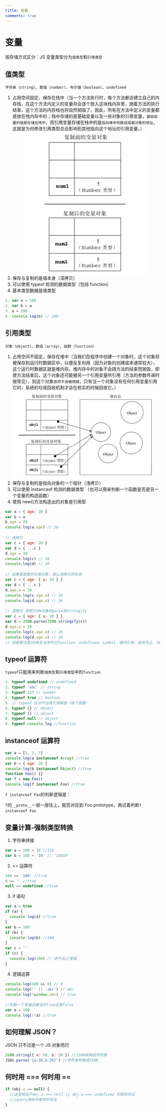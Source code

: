 ```yaml
---
title: 变量
comments: true
---
```


# 变量

按存储方式区分：JS 变量类型分为`值类型`和`引用类型`

## 值类型

`字符串（string`）、`数值（number）`、`布尔值（boolean）`、`undefined`

1. 占用空间固定，保存在栈中（当一个方法执行时，每个方法都会建立自己的内存栈，在这个方法内定义的变量将会逐个放入这块栈内存里，随着方法的执行结束，这个方法的内存栈也将自然销毁了。因此，所有在方法中定义的变量都是放在栈内存中的；栈中存储的是基础变量以及一些对象的引用变量，`基础变量的值是存储在栈中`，而引用变量存储在栈中的是`指向堆中的数组或者对象的地址`，这就是为何修改引用类型总会影响到其他指向这个地址的引用变量。）<div style="text-align: center"><img src="./images/zhileixing.jpg"></div>
2. 保存与复制的是值本身（深拷贝）
3. 可以使用 typeof 检测的数据类型（包括 function）
4. 基本类型数据是值类型

```js
1. var a = 100
2. var b = a
3. a = 200
4. console.log(b) // 100
```

## 引用类型

`对象（object）`、`数组（array）`、`函数（function）`

1. 占用空间不固定，保存在堆中（当我们在程序中创建一个对象时，这个对象将被保存到运行时数据区中，以便反复利用（因为对象的创建成本通常较大），这个运行时数据区就是堆内存。堆内存中的对象不会随方法的结束而销毁，即使方法结束后，这个对象还可能被另一个引用变量所引用（方法的参数传递时很常见），则这个对象`依然不会被销毁`，只有当一个对象没有任何引用变量引用它时，系统的垃圾回收机制才会在核实的时候回收它。）<div style="text-align: center"><img src="./images/yinyong.jpg"></div>
2. 保存与复制的是指向对象的一个指针（浅拷贝）
3. 可以使用 instanceof 检测的数据类型 （也可以用来判断一个函数是否是另一个变量的构造函数）
4. 使用 new()方法构造出的对象是引用型

```js
var a = { age: 20 }
var b = a
b.age = 20
console.log(a.age) // 20

// 浅拷贝
var c = { age: 20 }
var d = { ...c }
d.age = 30
console.log(c) // 20
console.log(d) // 30

// 如果是嵌套的引用对象，那么浅拷贝将失效
var c = { age: { a: 20 } }
var d = { ...c }
d.age.a = 30
console.log(c.age.a) // 30
console.log(d.age.a) // 30

// 深拷贝 借用JSON对象的parse和stringify
var c = { age: { a: 20 } }
var d = JSON.parse(JSON.stringify(c))
d.age.a = 30
console.log(c.age.a) // 20
console.log(d.age.a) // 30
// 但是要注意JSON无法序列化function、undefined、symbol、循环引用，目前为止，JS无法做到完美的深拷贝
```

## typeof 运算符

`typeof`只能用来判断`值类型`和`引用类型`中的`function`

```js
1. typeof undefined // undefined
2. typeof 'abc' // string
3. typeof 123 // number
4. typeof true // boolean
5. // typeof 区分不出来引用类型（除了函数）
6. typeof {} // object
7. typeof [] // object
8. typeof null // object
9. typeof console.log //function
```

## instanceof 运算符

```js
var a = [1, 2, 3]
console.log(a instanceof Array) //true
var b = { age: 20 }
console.log(b instanceof Object) //true
function Foo() {}
var f = new Foo()
console.log(f instanceof Foo) //true
```

`f instanceof Foo`的判断逻辑是：

`f`的`__proto__`一层一层往上，能否对应到 Foo.prototype，再试着判断`f instanceof Foo`

## 变量计算-强制类型转换

1. 字符串拼接

```js
var a = 100 + 10 //110
var b = 100 + '10' // '10010'
```

2. == 运算符

```js 
100 == '100' //true
0 == '' //true
null == undefined //true
```

3. if 语句

```js
var a = true
if (a) {
  console.log(a) //true
}
var b = 100
if (b) {
  console.log(b) //100
}
var c = ''
if (c) {
  console.log(100) // 进不去if里面
}
```

4. 逻辑运算

```js
console.log(100 && 0) // 0
console.log('' || 'abc') //'abc'
console.log(!window.abc) // true

//判断一个变量会被当作true还是false
var a = 100
console.log(!!a) //true
```

## 如何理解 JSON？

JSON 只不过是一个 JS 对象而已

```js
JSON.string({ a: 10, b: 20 }) //JSON转换成字符串
JSOn.parse('{a:10,b:20}') //字符串转换成JSON
```

## 何时用 === 何时用 ==

```js
if (obj.a == null) {
  //这里相当于obj.a === null || obj.a === undefined 的简写形式
  //jquery源码中推荐的写法
}
```
